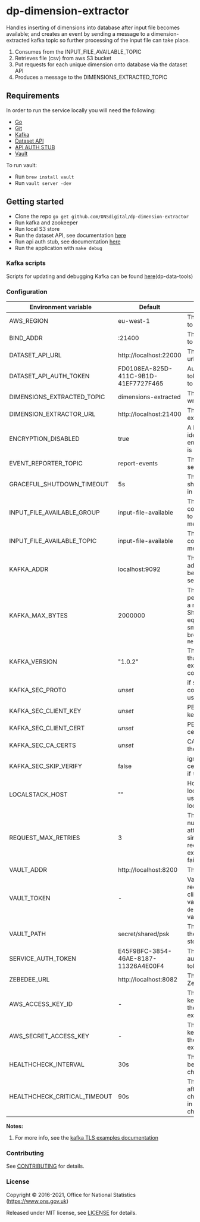 # dp-dimension-extractor

Handles inserting of dimensions into database after input file becomes available;
and creates an event by sending a message to a dimension-extracted kafka topic so further processing of the input file can take place.

1. Consumes from the INPUT_FILE_AVAILABLE_TOPIC
2. Retrieves file (csv) from aws S3 bucket
3. Put requests for each unique dimension onto database via the dataset API
4. Produces a message to the DIMENSIONS_EXTRACTED_TOPIC

## Requirements

In order to run the service locally you will need the following:

- [Go](https://golang.org/doc/install)
- [Git](https://git-scm.com/downloads)
- [Kafka](https://kafka.apache.org/)
- [Dataset API](https://github.com/ONSdigital/dp-dataset-api)
- [API AUTH STUB](https://github.com/ONSdigital/dp-auth-api-stub)
- [Vault](https://www.vaultproject.io/)

To run vault:

- Run `brew install vault`
- Run `vault server -dev`

## Getting started

* Clone the repo `go get github.com/ONSdigital/dp-dimension-extractor`
* Run kafka and zookeeper
* Run local S3 store
* Run the dataset API, see documentation [here](https://github.com/ONSdigital/dp-dataset-api)
* Run api auth stub, see documentation [here](https://github.com/ONSdigital/dp-auth-api-stub)
* Run the application with `make debug`

### Kafka scripts

Scripts for updating and debugging Kafka can be found [here](https://github.com/ONSdigital/dp-data-tools)(dp-data-tools)

### Configuration

| Environment variable         | Default                               | Description
| ---------------------------- | ------------------------------------- | -----------------------------------------------------
| AWS_REGION                   | eu-west-1                             | The AWS region to use
| BIND_ADDR                    | :21400                                | The host and port to bind to
| DATASET_API_URL              | http://localhost:22000                | The dataset API url
| DATASET_API_AUTH_TOKEN       | FD0108EA-825D-411C-9B1D-41EF7727F465  | Authentication token for access to dataset API
| DIMENSIONS_EXTRACTED_TOPIC   | dimensions-extracted                  | The kafka topic to write messages to
| DIMENSION_EXTRACTOR_URL      | http://localhost:21400                | The dimension extractor url
| ENCRYPTION_DISABLED          | true                                  | A boolean flag to identify if encryption of files is disabled or not
| EVENT_REPORTER_TOPIC         | report-events                         | The kafka topic to send errors to
| GRACEFUL_SHUTDOWN_TIMEOUT    | 5s                                    | The graceful shutdown timeout in seconds
| INPUT_FILE_AVAILABLE_GROUP   | input-file-available                  | The kafka consumer group to consume messages from
| INPUT_FILE_AVAILABLE_TOPIC   | input-file-available                  | The kafka topic to consume messages from
| KAFKA_ADDR                   | localhost:9092                        | The kafka broker addresses (can be comma separated)
| KAFKA_MAX_BYTES              | 2000000                               | The maximum permitted size of a message. Should be set equal to or smaller than the broker's `message.max.bytes`
| KAFKA_VERSION                | "1.0.2"                               | The kafka version that this service expects to connect to
| KAFKA_SEC_PROTO              | _unset_                               | if set to `TLS`, kafka connections will use TLS [[1]](#notes_1)
| KAFKA_SEC_CLIENT_KEY         | _unset_                               | PEM for the client key [[1]](#notes_1)
| KAFKA_SEC_CLIENT_CERT        | _unset_                               | PEM for the client certificate [[1]](#notes_1)
| KAFKA_SEC_CA_CERTS           | _unset_                               | CA cert chain for the server cert [[1]](#notes_1)
| KAFKA_SEC_SKIP_VERIFY        | false                                 | ignores server certificate issues if `true` [[1]](#notes_1)
| LOCALSTACK_HOST              | ""                                    | Host for localstack for S3 usage - only for local use
| REQUEST_MAX_RETRIES          | 3                                     | The maximum number of attempts for a single http request due to external service failure"
| VAULT_ADDR                   | http://localhost:8200                 | The vault address
| VAULT_TOKEN                  | -                                     | Vault token required for the client to talk to vault. (Use `make debug` to create a vault token)
| VAULT_PATH                   | secret/shared/psk                     | The path where the psks will be stored in for vault
| SERVICE_AUTH_TOKEN           | E45F9BFC-3854-46AE-8187-11326A4E00F4  | The service authorization token
| ZEBEDEE_URL                  | http://localhost:8082                 | The host name for Zebedee
| AWS_ACCESS_KEY_ID            | -                                     | The AWS access key credential for the dimension extractor
| AWS_SECRET_ACCESS_KEY        | -                                     | The AWS secret key credential for the dimension extractor
| HEALTHCHECK_INTERVAL         | 30s                                   | The period of time between health checks
| HEALTHCHECK_CRITICAL_TIMEOUT | 90s                                   | The period of time after which failing checks will result in critical global check

**Notes:**

1. <a name="notes_1">For more info, see the [kafka TLS examples documentation](https://github.com/ONSdigital/dp-kafka/tree/main/examples#tls)</a>

### Contributing

See [CONTRIBUTING](CONTRIBUTING.md) for details.

### License

Copyright © 2016-2021, Office for National Statistics (https://www.ons.gov.uk)

Released under MIT license, see [LICENSE](LICENSE.md) for details.